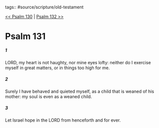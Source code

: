 tags:: #source/scripture/old-testament

[<< Psalm 130](old-testament/19_Psalms/Psalm_130.md) | [Psalm 132 >>](old-testament/19_Psalms/Psalm_132.md)

# Psalm 131

##### 1

LORD, my heart is not haughty, nor mine eyes lofty: neither do I exercise myself in great matters, or in things too high for me.

##### 2

Surely I have behaved and quieted myself, as a child that is weaned of his mother: my soul is even as a weaned child.

##### 3

Let Israel hope in the LORD from henceforth and for ever.
